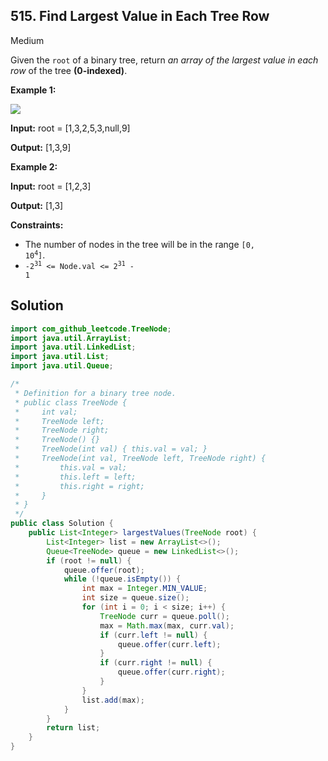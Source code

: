 ## 515\. Find Largest Value in Each Tree Row

Medium

Given the `root` of a binary tree, return _an array of the largest value in each row_ of the tree **(0-indexed)**.

**Example 1:**

![](https://assets.leetcode.com/uploads/2020/08/21/largest_e1.jpg)

**Input:** root = [1,3,2,5,3,null,9]

**Output:** [1,3,9]

**Example 2:**

**Input:** root = [1,2,3]

**Output:** [1,3]

**Constraints:**

*   The number of nodes in the tree will be in the range <code>[0, 10<sup>4</sup>]</code>.
*   <code>-2<sup>31</sup> <= Node.val <= 2<sup>31</sup> - 1</code>

## Solution

```java
import com_github_leetcode.TreeNode;
import java.util.ArrayList;
import java.util.LinkedList;
import java.util.List;
import java.util.Queue;

/*
 * Definition for a binary tree node.
 * public class TreeNode {
 *     int val;
 *     TreeNode left;
 *     TreeNode right;
 *     TreeNode() {}
 *     TreeNode(int val) { this.val = val; }
 *     TreeNode(int val, TreeNode left, TreeNode right) {
 *         this.val = val;
 *         this.left = left;
 *         this.right = right;
 *     }
 * }
 */
public class Solution {
    public List<Integer> largestValues(TreeNode root) {
        List<Integer> list = new ArrayList<>();
        Queue<TreeNode> queue = new LinkedList<>();
        if (root != null) {
            queue.offer(root);
            while (!queue.isEmpty()) {
                int max = Integer.MIN_VALUE;
                int size = queue.size();
                for (int i = 0; i < size; i++) {
                    TreeNode curr = queue.poll();
                    max = Math.max(max, curr.val);
                    if (curr.left != null) {
                        queue.offer(curr.left);
                    }
                    if (curr.right != null) {
                        queue.offer(curr.right);
                    }
                }
                list.add(max);
            }
        }
        return list;
    }
}
```